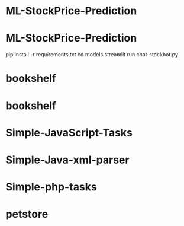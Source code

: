 # ML-StockPrice-Prediction
# ML-StockPrice-Prediction
pip install -r requirements.txt
cd models
streamlit run chat-stockbot.py
# bookshelf
# bookshelf
# Simple-JavaScript-Tasks
# Simple-Java-xml-parser
# Simple-php-tasks
# petstore
